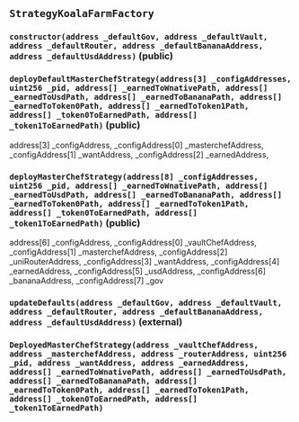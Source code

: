 ## `StrategyKoalaFarmFactory`






### `constructor(address _defaultGov, address _defaultVault, address _defaultRouter, address _defaultBananaAddress, address _defaultUsdAddress)` (public)





### `deployDefaultMasterChefStrategy(address[3] _configAddresses, uint256 _pid, address[] _earnedToWnativePath, address[] _earnedToUsdPath, address[] _earnedToBananaPath, address[] _earnedToToken0Path, address[] _earnedToToken1Path, address[] _token0ToEarnedPath, address[] _token1ToEarnedPath)` (public)

address[3] _configAddress,
    _configAddress[0] _masterchefAddress,
    _configAddress[1] _wantAddress,
    _configAddress[2] _earnedAddress,



### `deployMasterChefStrategy(address[8] _configAddresses, uint256 _pid, address[] _earnedToWnativePath, address[] _earnedToUsdPath, address[] _earnedToBananaPath, address[] _earnedToToken0Path, address[] _earnedToToken1Path, address[] _token0ToEarnedPath, address[] _token1ToEarnedPath)` (public)

address[6] _configAddress,
    _configAddress[0] _vaultChefAddress,
    _configAddress[1] _masterchefAddress,
    _configAddress[2] _uniRouterAddress,
    _configAddress[3] _wantAddress,
    _configAddress[4]  _earnedAddress,
    _configAddress[5]  _usdAddress,
    _configAddress[6]  _bananaAddress,
    _configAddress[7]  _gov



### `updateDefaults(address _defaultGov, address _defaultVault, address _defaultRouter, address _defaultBananaAddress, address _defaultUsdAddress)` (external)






### `DeployedMasterChefStrategy(address _vaultChefAddress, address _masterchefAddress, address _routerAddress, uint256 _pid, address _wantAddress, address _earnedAddress, address[] _earnedToWnativePath, address[] _earnedToUsdPath, address[] _earnedToBananaPath, address[] _earnedToToken0Path, address[] _earnedToToken1Path, address[] _token0ToEarnedPath, address[] _token1ToEarnedPath)`





